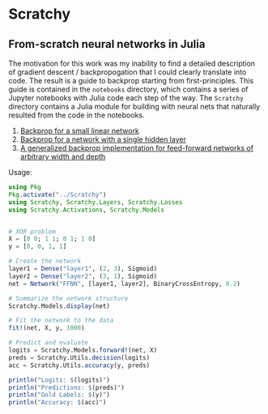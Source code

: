 # Scratchy
## From-scratch neural networks in Julia

The motivation for this work was my inability to find a detailed description of gradient
descent / backpropogation that I could clearly translate into code. The result is a guide
to backprop starting from first-principles. This guide is contained in the `notebooks` directory,
which contains a series of Jupyter notebooks with Julia code each step of the way.
The `Scratchy` directory contains a Julia module for building with neural nets that naturally
resulted from the code in the notebooks.

 1. [Backprop for a small linear network][1]
 2. [Backprop for a network with a single hidden layer][2]
 3. [A generalized backprop implementation for feed-forward networks of arbitrary width and depth][3]

Usage:

```julia
using Pkg 
Pkg.activate("../Scratchy")
using Scratchy, Scratchy.Layers, Scratchy.Losses
using Scratchy.Activations, Scratchy.Models


# XOR problem
X = [0 0; 1 1; 0 1; 1 0]
y = [0, 0, 1, 1]

# Create the network
layer1 = Dense("layer1", (2, 3), Sigmoid)
layer2 = Dense("layer2", (3, 1), Sigmoid)
net = Network("FFNN", [layer1, layer2], BinaryCrossEntropy, 0.2)

# Summarize the network structure
Scratchy.Models.display(net)

# Fit the network to the data
fit!(net, X, y, 1000)

# Predict and evaluate
logits = Scratchy.Models.forward!(net, X)
preds = Scratchy.Utils.decision(logits)
acc = Scratchy.Utils.accuracy(y, preds)

println("Logits: $(logits)")
println("Predictions: $(preds)")
println("Gold Labels: $(y)")
println("Accuracy: $(acc)")
```

[1]: https://github.com/jvasilakes/scratchy/notebooks/backprop_example1.ipynb
[2]: https://github.com/jvasilakes/scratchy/notebooks/backprop_example2.ipynb
[3]: https://github.com/jvasilakes/scratchy/notebooks/backprop_example3.ipynb
